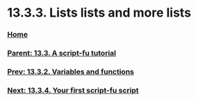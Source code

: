# 13.3.3. Lists lists and more lists

### [Home](./00-home.md)
### [Parent: 13.3. A script-fu tutorial](./13-03-00-a-script-fu-tutorial.md)
### [Prev: 13.3.2. Variables and functions](./13-03-02-variables-and-functions.md)
### [Next: 13.3.4. Your first script-fu script](./13-03-04-your-first-script-fu-script.md)
